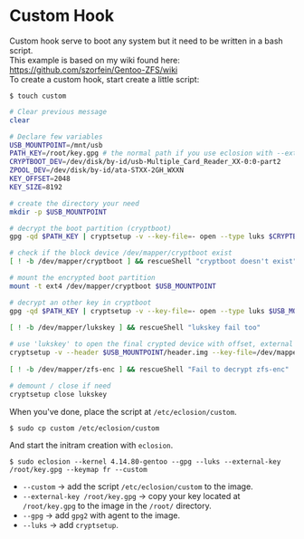 # Custom Hook
Custom hook serve to boot any system but it need to be written in a bash script.  
This example is based on my wiki found here: https://github.com/szorfein/Gentoo-ZFS/wiki   
To create a custom hook, start create a little script:

    $ touch custom

```sh
# Clear previous message
clear 

# Declare few variables
USB_MOUNTPOINT=/mnt/usb
PATH_KEY=/root/key.gpg # the normal path if you use eclosion with --external-key
CRYPTBOOT_DEV=/dev/disk/by-id/usb-Multiple_Card_Reader_XX-0:0-part2
ZPOOL_DEV=/dev/disk/by-id/ata-STXX-2GH_WXXN
KEY_OFFSET=2048
KEY_SIZE=8192

# create the directory your need
mkdir -p $USB_MOUNTPOINT

# decrypt the boot partition (cryptboot)
gpg -qd $PATH_KEY | cryptsetup -v --key-file=- open --type luks $CRYPTBOOT_DEV cryptboot

# check if the block device /dev/mapper/cryptboot exist
[ ! -b /dev/mapper/cryptboot ] && rescueShell "cryptboot doesn't exist"

# mount the encrypted boot partition
mount -t ext4 /dev/mapper/cryptboot $USB_MOUNTPOINT

# decrypt an other key in cryptboot
gpg -qd $PATH_KEY | cryptsetup -v --key-file=- open --type luks $USB_MOUNTPOINT/key.img lukskey 
          
[ ! -b /dev/mapper/lukskey ] && rescueShell "lukskey fail too"

# use 'lukskey' to open the final crypted device with offset, external header, etc...
cryptsetup -v --header $USB_MOUNTPOINT/header.img --key-file=/dev/mapper/lukskey --keyfile-offset=$KEY_OFFSET --keyfile-size=$KEY_SIZE --type luks $ZPOOL_DEV zfs-enc
                
[ ! -b /dev/mapper/zfs-enc ] && rescueShell "Fail to decrypt zfs-enc"

# demount / close if need
cryptsetup close lukskey
```

When you've done, place the script at `/etc/eclosion/custom`.

    $ sudo cp custom /etc/eclosion/custom

And start the initram creation with `eclosion`.

    $ sudo eclosion --kernel 4.14.80-gentoo --gpg --luks --external-key /root/key.gpg --keymap fr --custom

+ `--custom` -> add the script `/etc/eclosion/custom` to the image.
+ `--external-key /root/key.gpg` -> copy your key located at `/root/key.gpg` to the image in the `/root/` directory.  
+ `--gpg` -> add `gpg2` with agent to the image.
+ `--luks` -> add `cryptsetup`.

